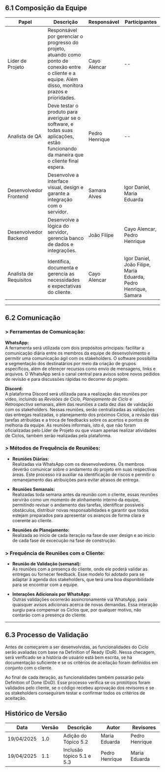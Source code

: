 ## 6.1 Composição da Equipe

| Papel                   | Descrição                                                                                                                                         | Responsável           | Participantes                            |
|-------------------------|---------------------------------------------------------------------------------------------------------------------------------------------------|------------------------|------------------------------------------|
| Líder de Projeto          | Responsável por gerenciar o progresso do projeto, atuando como ponto de conexão entre o cliente e a equipe. Além disso, monitora prazos e prioridades. | Cayo Alencar       | --                                       |
| Analista de QA          | Deve testar o produto para averiguar se o software, e todas suas aplicações, estão funcionando da maneira que o cliente final espera.              | Pedro Henrique            | --                                       |
| Desenvolvedor Frontend  | Desenvolve a interface visual, design e garante a integração com o servidor.                                                                      | Samara Alves    | Igor Daniel, Maria Eduarda                |
| Desenvolvedor Backend   | Desenvolve a lógica do servidor, gerencia banco de dados e integrações.                                                                          | João Filipe       | Cayo Alencar, Pedro Henrique                       |
| Analista de Requisitos  | Identifica, documenta e gerencia as necessidades e expectativas do cliente.                                                                       | Cayo Alencar           | Igor Daniel, João Filipe, Maria Eduarda, Pedro Henrique, Samara|

---

## 6.2 Comunicação

### > Ferramentas de Comunicação:

**WhatsApp:**  
A ferramenta será utilizada com dois propósitos principais: facilitar a comunicação diária entre os membros da equipe de desenvolvimento e permitir uma comunicação ágil com os stakeholders. O software possibilita a segmentação dos destinatários por meio da criação de grupos específicos, além de oferecer recursos como envio de mensagens, links e arquivos. O WhatsApp será o canal central para avisos sobre novos pedidos de revisão e para discussões rápidas no decorrer do projeto.

**Discord:**  
A plataforma Discord será utilizada para a realização das reuniões por vídeo, incluindo as *Revisões de Ciclo*, *Planejamento de Ciclo* e *Retrospectiva* semanais, além das reuniões a cada dez dias de validação com os stakeholders. Nessas reuniões, serão centralizadas as validações das entregas realizadas, o planejamento dos próximos Ciclos, a revisão das tarefas atribuídas e a troca de feedbacks sobre os acertos e pontos de melhoria da equipe. As reuniões informais, isto é, que não foram oficializadas pelo Líder de Projeto ou que visam apenas realizar atividades de Ciclos, também serão realizadas pela plataforma.

### > Métodos de Frequência de Reuniões:

- **Reuniões Diárias:**  
  Realizadas via WhatsApp com os desenvolvedores. Os membros deverão comunicar sobre o andamento do projeto em suas respectivas áreas. Este processo irá auxiliar na identificação de riscos e permitir o remanejamento das atribuições para evitar atrasos de entrega.

- **Reuniões Semanais:**  
  Realizadas toda semana antes da reunião com o cliente, essas reuniões servirão como um momento de alinhamento interno da equipe, permitindo revisar o andamento das tarefas, identificar possíveis obstáculos, distribuir novas responsabilidades e garantir que todos estejam preparados para apresentar os avanços de forma clara e coerente ao cliente.

- **Reuniões de Planejamento:**  
  Realizada ao início de cada iteração na fase de user design e ao inicio de cada fase de excecução na fase de construção.

### > Frequência de Reuniões com o Cliente:

- **Reunião de Validação (semanal):**  
  As reuniões com a presença do cliente, onde ele poderá validar as entregas ou fornecer feedback. Esse modelo foi adotado para se adaptar à agenda dos stakeholders, que terá uma boa disponibilidade para se encontrar com a equipe.

- **Interações Adicionais por WhatsApp:**  
  Outras validações ocorrerão assincronamente via WhatsApp, para quaisquer avisos adicionais acerca de novas demandas. Essa interação surgiu para compensar os Ciclos que, por qualquer motivo, não contarão com a presença do cliente.

---

## 6.3 Processo de Validação

Antes de começarem a ser desenvolvidas, as funcionalidades do Ciclo serão avaliadas com base na Definition of Ready (DoR). Nessa checagem, será verificado se a história de usuário está bem escrita, se há documentação suficiente e se os critérios de aceitação foram definidos em conjunto com o cliente.

Ao final de cada iteração, as funcionalidades também passarão pela Definition of Done (DoD). Esse processo verifica se os protótipos foram validados pelo cliente, se o código recebeu aprovação dos revisores e se os stakeholders conseguiram testar e confirmar todos os critérios de aceitação.

## Histórico de Versão

| Data       | Versão | Descrição                  | Autor          | Revisores      | 
| ---------- | ------ | -------------------------- | -------------- | -------------- | 
| 19/04/2025 | 1.0    | Adição do Tópico 5.2       | Maria Eduarda  | Pedro Henrique |   
| 19/04/2025 | 1.1    | Inclusão tópico 5.1 e 5.3                 | Pedro Henrique | Maria Eduarda  |  


